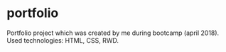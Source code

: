 # portfolio

Portfolio project which was created by me during bootcamp (april 2018).
Used technologies: HTML, CSS, RWD.

